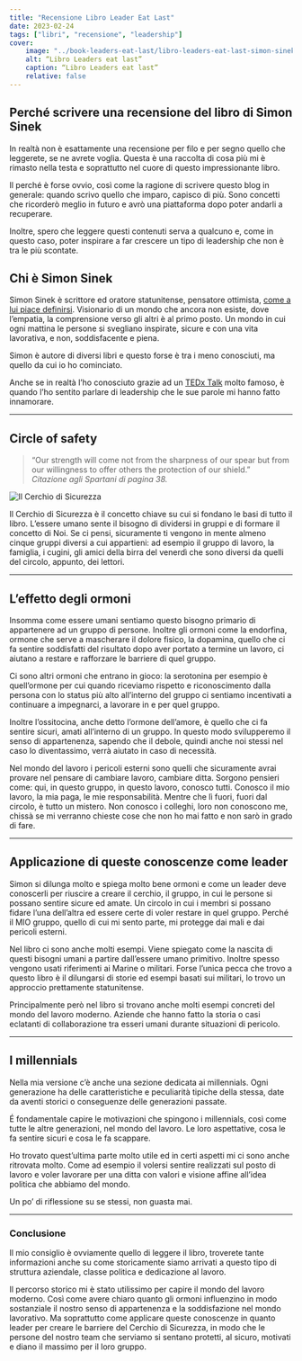 ```yaml
---
title: "Recensione Libro Leader Eat Last"
date: 2023-02-24
tags: ["libri", "recensione", "leadership"]
cover:
    image: "../book-leaders-eat-last/libro-leaders-eat-last-simon-sinek.jpg"
    alt: “Libro Leaders eat last”
    caption: “Libro Leaders eat last”
    relative: false
---
```


## Perché scrivere una recensione del libro di Simon Sinek
In realtà non è esattamente una recensione per filo e per segno quello che leggerete, se ne avrete voglia. Questa è una raccolta di cosa più mi è rimasto nella testa e soprattutto nel cuore di questo impressionante libro.

Il perché è forse ovvio, così come la ragione di scrivere questo blog in generale: quando scrivo quello che imparo, capisco di più. Sono concetti che ricorderò meglio in futuro e avrò una piattaforma dopo poter andarli a recuperare.
 
Inoltre, spero che leggere questi contenuti serva a qualcuno e, come in questo caso, poter inspirare a far crescere un tipo di leadership che non è tra le più scontate.

## Chi è Simon Sinek
Simon Sinek è scrittore ed oratore statunitense, pensatore ottimista, [come a lui piace definirsi](https://simonsinek.com/simons-bio/). Visionario di un mondo che ancora non esiste, dove l’empatia, la comprensione verso gli altri è al primo posto. Un mondo in cui ogni mattina le persone si svegliano inspirate, sicure e con una vita lavorativa, e non, soddisfacente e piena.  

Simon è autore di diversi libri e questo forse è tra i meno conosciuti, ma quello da cui io ho cominciato.

Anche se in realtà l’ho conosciuto grazie ad un [TEDx Talk](https://youtu.be/u4ZoJKF_VuA) molto famoso, è quando l’ho sentito parlare di leadership che le sue parole mi hanno fatto innamorare.

- - - -
## Circle of safety
> “Our strength will come not from the sharpness of our spear but from our willingness to offer others the protection of our shield.”  
_Citazione agli Spartani di pagina 38._

![Il Cerchio di Sicurezza](../book-leaders-eat-last/circle-of-safety-leaders-eat-last-simon-sinek.jpg)

Il Cerchio di Sicurezza è il concetto chiave su cui si fondano le basi di tutto il libro. L’essere umano sente il bisogno di dividersi in gruppi e di formare il concetto di Noi.
Se ci pensi, sicuramente ti vengono in mente almeno cinque gruppi diversi a cui appartieni: ad esempio il gruppo di lavoro, la famiglia, i cugini, gli amici della birra del venerdì che sono diversi da quelli del circolo, appunto, dei lettori.
- - - -
## L’effetto degli ormoni
Insomma come essere umani sentiamo questo bisogno primario di appartenere ad un gruppo di persone. Inoltre gli ormoni come la endorfina, ormone che serve a mascherare il dolore fisico, la dopamina, quello che ci fa sentire soddisfatti del risultato dopo aver portato a termine un lavoro, ci aiutano a restare e rafforzare le barriere di quel gruppo.

Ci sono altri ormoni che entrano in gioco: la serotonina per esempio è quell’ormone per cui quando riceviamo rispetto e riconoscimento dalla persona con lo status più alto all’interno del gruppo ci sentiamo incentivati a continuare a impegnarci, a lavorare in e per quel gruppo.

Inoltre l’ossitocina, anche detto l’ormone dell’amore, è quello che ci fa sentire sicuri, amati all’interno di un gruppo. In questo modo svilupperemo il senso di appartenenza, sapendo che il debole, quindi anche noi stessi nel caso lo diventassimo, verrà aiutato in caso di necessità.

Nel mondo del lavoro i pericoli esterni sono quelli che sicuramente avrai provare nel pensare di cambiare lavoro, cambiare ditta. 
Sorgono pensieri come: qui,  in questo gruppo, in questo lavoro, conosco tutti. Conosco il mio lavoro, la mia paga, le mie responsabilità. Mentre che lì fuori, fuori dal circolo, è tutto un mistero. Non conosco i colleghi, loro non conoscono me, chissà se mi verranno chieste cose che non ho mai fatto e non sarò in grado di fare.
- - - -
## Applicazione di queste conoscenze come leader
Simon si dilunga molto e spiega molto bene ormoni e come un leader deve conoscerli per riuscire a creare il cerchio, il gruppo, in cui le persone si possano sentire sicure ed amate. 
Un circolo in cui i membri si possano fidare l’una dell’altra ed essere certe di voler restare in quel gruppo. Perché il MIO gruppo, quello di cui mi sento parte, mi protegge dai mali e dai pericoli esterni. 

Nel libro ci sono anche molti esempi. Viene spiegato come la nascita di questi bisogni umani a partire dall’essere umano primitivo. 
Inoltre spesso vengono usati riferimenti ai Marine o militari. Forse l’unica pecca che trovo a questo libro è il dilungarsi di storie ed esempi basati sui militari, lo trovo un approccio prettamente statunitense.

Principalmente però nel libro si trovano anche molti esempi concreti del mondo del lavoro moderno. Aziende che hanno fatto la storia o casi eclatanti di collaborazione tra esseri umani durante situazioni di pericolo.
- - - -
## I millennials
Nella mia versione c’è anche una sezione dedicata ai millennials. 
Ogni generazione ha delle caratteristiche e peculiarità tipiche della stessa, date da aventi storici o conseguenze delle generazioni passate.

É fondamentale capire le motivazioni che spingono i millennials, così come tutte le altre generazioni, nel mondo del lavoro. Le loro aspettative, cosa le fa sentire sicuri e cosa le fa scappare.
 
Ho trovato quest’ultima parte molto utile ed in certi aspetti mi ci sono anche ritrovata molto. Come ad esempio il volersi sentire realizzati sul posto di lavoro e voler lavorare per una ditta con valori e visione affine all’idea politica che abbiamo del mondo.

Un po’ di riflessione su se stessi, non guasta mai.
- - - -
### Conclusione
Il mio consiglio è ovviamente quello di leggere il libro, troverete tante informazioni anche su come storicamente siamo arrivati a questo tipo di struttura aziendale, classe politica e dedicazione al lavoro.

Il percorso storico mi è stato utilissimo per capire il mondo del lavoro moderno. Così come avere chiaro quanto gli ormoni influenzino in modo sostanziale il nostro senso di appartenenza e la soddisfazione nel mondo lavorativo.
Ma soprattutto come applicare queste conoscenze in quanto leader per creare le barriere del Cerchio di Sicurezza, in modo che le persone del nostro team che serviamo si sentano protetti, al sicuro, motivati e diano il massimo per il loro gruppo.
 

